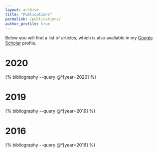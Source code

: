 ```yaml
---
layout: archive
title: "Publications"
permalink: /publications/
author_profile: true
---
```


<link rel="stylesheet" href="/assets/css/publications.css">

Below you will find a list of articles, which is also available in my [Google
Scholar](https://scholar.google.com/citations?user=99RVcu0AAAAJ&hl=en) profile.

<div class="publications">
<h1>2020</h1>
{% bibliography --query @*[year=2020] %}

<h1>2019</h1>
{% bibliography --query @*[year=2019] %}

<h1>2016</h1>
{% bibliography --query @*[year=2016] %}
</div>
